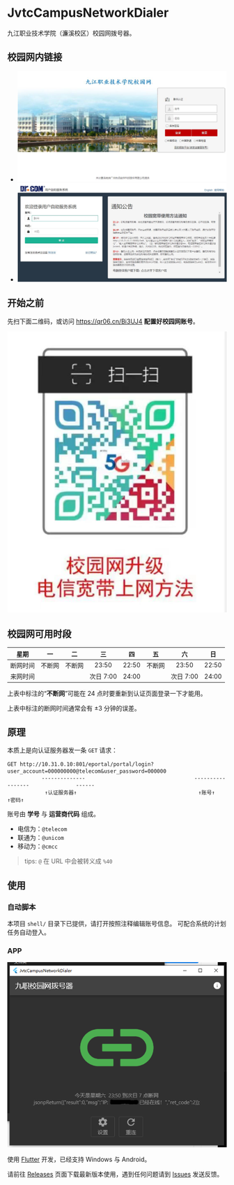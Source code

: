 # JvtcCampusNetworkDialer

九江职业技术学院（濂溪校区）校园网拨号器。

## 校园网内链接

- [![九江职业技术学院校园网身份认证](./img/九江职业技术学院校园网身份认证.jpg)](http://10.31.0.10/a79.htm)
- [![Dr.COM用户自助服务系统](./img/Dr.COM用户自助服务系统.jpg)](http://10.31.0.11:8080/Self)

## 开始之前

先扫下面二维码，或访问 <https://qr06.cn/Bi3UJ4> **配置好校园网账号**。

![](./img/扫一扫查看电信宽带上网方法.jpg)

## 校园网可用时段

|  星期  |  一  |  二  |    三    |   四   |  五  |    六    |   日   |
|:----:|:---:|:---:|:-------:|:-----:|:---:|:-------:|:-----:|
| 断网时间 | 不断网 | 不断网 |  23:50  | 22:50 | 不断网 |  23:50  | 22:50 |
| 来网时间 |     |     | 次日 7:00 | 24:00 |     | 次日 7:00 | 24:00 |

上表中标注的“**不断网**”可能在 24 点时要重新到认证页面登录一下才能用。

上表中标注的断网时间通常会有 ±3 分钟的误差。

## 原理

本质上是向认证服务器发一条 `GET` 请求：

```text
GET http://10.31.0.10:801/eportal/portal/login?user_account=000000000@telecom&user_password=000000
           --------------                                   -----------------               ------
            ↑认证服务器↑                                       ↑账号↑                        ↑密码↑
```

账号由 **学号** 与 **运营商代码** 组成。

- 电信为：`@telecom`
- 联通为：`@unicom`
- 移动为：`@cmcc`

> tips: `@` 在 URL 中会被转义成 `%40`

## 使用

### 自动脚本

本项目 `shell/` 目录下已提供，请打开按照注释编辑账号信息。
可配合系统的计划任务自动登入。

### APP

![](./img/demo.png)

使用 [Flutter](https://flutter.cn/docs/get-started/install) 开发，已经支持 Windows 与 Android。

请前往 [Releases](https://github.com/Yue-plus/JvtcCampusNetworkDialer/releases)
页面下载最新版本使用，遇到任何问题请到 [Issues](https://github.com/Yue-plus/JvtcCampusNetworkDialer/issues/new)
发送反馈。
